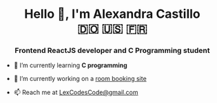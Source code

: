<h1 align="center">Hello 👋, I'm Alexandra Castillo <br/> 🇩🇴 🇺🇸 🇫🇷</h1>

<h3 align="center"> Frontend ReactJS developer and C Programming student</h3>

- 🌱 I’m currently learning **C programming**

- 🔭 I’m currently working on a [room booking site](https://newyorkcityresidence.com/)

- 📫 Reach me at LexCodesCode@gmail.com

<!--
**AlexandraCodes/AlexandraCodes** is a ✨ _special_ ✨ repository because its `README.md` (this file) appears on your GitHub profile.

Here are some ideas to get you started:

- 🔭 I’m currently working on ...
- 🌱 I’m currently learning ...
- 👯 I’m looking to collaborate on ...
- 🤔 I’m looking for help with ...
- 💬 Ask me about ...
- 📫 How to reach me: ...
- 😄 Pronouns: ...
- ⚡ Fun fact: ...
- 
- 👩‍💻 All my projects are available at [insert portfolio here]()
- 👸 Pronouns: she/her

- This or That - 
🇩🇴 🇺🇸 🇫🇷 -- Dominican American French
🇫🇷 🇺🇸 🇩🇴 -- French American Dominican

- 🔭 I’m currently working on -- *insert link to personal proj*

- 🌱 I’m currently learning C programming -- *insert link to proj desc*

- 👩‍💻 All my projects are available at [insert portfolio here]()

- 🐒 Follow me [@Lex_Codes](https://www.instagram.com/lex_codes/)

- 📝 Read my thoughts [@LexCodesCode](https://twitter.com/LexCodesCode)
-
-->
